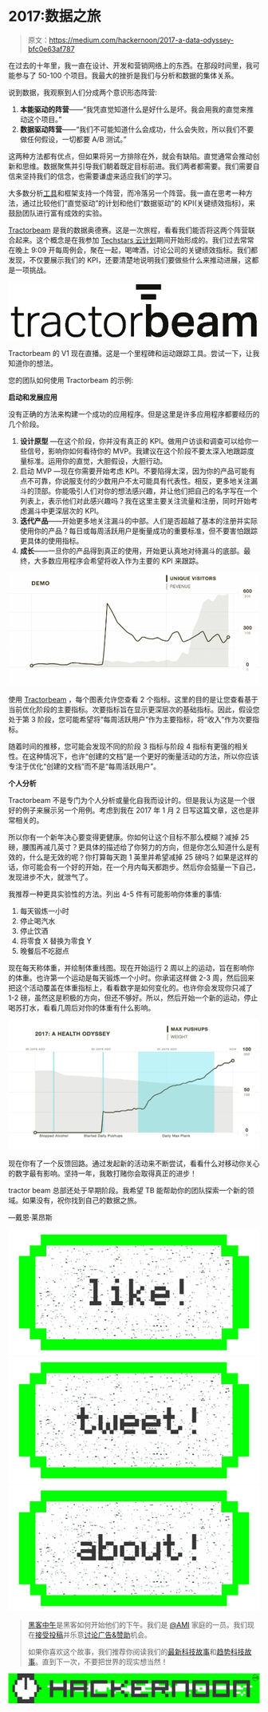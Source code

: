 # 2017:数据之旅

> 原文：<https://medium.com/hackernoon/2017-a-data-odyssey-bfc0e63af787>

在过去的十年里，我一直在设计、开发和营销网络上的东西。在那段时间里，我可能参与了 50-100 个项目。我最大的挫折是我们与分析和数据的集体关系。

说到数据，我观察到人们分成两个意识形态阵营:

1.  **本能驱动的阵营**——“我凭直觉知道什么是好什么是坏。我会用我的直觉来推动这个项目。”
2.  **数据驱动阵营**——“我们不可能知道什么会成功，什么会失败，所以我们不要做任何假设，一切都要 A/B 测试。”

这两种方法都有优点，但如果将另一方排除在外，就会有缺陷。直觉通常会推动创新和思维。数据聚焦并引导我们朝着既定目标前进。我们两者都需要。我们需要自信来坚持我们的信念，也需要谦虚来适应我们的学习。

大多数分析[工具](https://hackernoon.com/tagged/tools)和框架支持一个阵营，而冷落另一个阵营。我一直在思考一种方法，通过比较他们“直觉驱动”的计划和他们“数据驱动”的 KPI(关键绩效指标)，来鼓励团队进行富有成效的实验。

[Tractorbeam](https://www.tractorbeam.io/) 是我的数据奥德赛。这是一次旅程，看看我们能否将这两个阵营联合起来。这个概念是在我参加 [Techstars 云计划](https://hackernoon.com/dane-of-knowtify-goes-to-techstars-a2e17b407e1d#.npfgcx8on)期间开始形成的。我们过去常常在晚上 9:09 开每周例会，聚在一起，喝啤酒，讨论公司的关键绩效指标。我们都发现，不仅要展示我们的 KPI，还要清楚地说明我们要做些什么来推动进展，这都是一项挑战。

![](img/adc51af03ee8c748bb117676f8b89134.png)

Tractorbeam 的 V1 现在直播。这是一个里程碑和运动跟踪工具。尝试一下，让我知道你的想法。

您的团队如何使用 Tractorbeam 的示例:

**启动和发展应用**

没有正确的方法来构建一个成功的应用程序。但是这里是许多应用程序都要经历的几个阶段。

1.  **设计原型** —在这个阶段，你并没有真正的 KPI。做用户访谈和调查可以给你一些信号，影响你如何看待你的 MVP。我建议在这个阶段不要太深入地跟踪度量标准。运用你的直觉，大胆假设，大胆行动。
2.  启动 MVP —现在你需要开始考虑 KPI。不要陷得太深，因为你的产品可能有点不可靠，你说服支付的少数用户不太可能具有代表性。相反，更多地关注漏斗的顶部。你能吸引人们对你的想法感兴趣，并让他们把自己的名字写在一个列表上，表示他们对此感兴趣吗？我在这里主要关注流量和注册，同时开始考虑漏斗中更深层次的 KPI。
3.  **迭代产品**——开始更多地关注漏斗的中部。人们是否超越了基本的注册并实际使用你的产品？每日或每周活跃用户是衡量成功的重要标准，但不要害怕跟踪更具体的使用指标。
4.  **成长**——一旦你的产品得到真正的使用，开始更认真地对待漏斗的底部。最终，大多数应用程序会希望将收入作为主要的 KPI 来跟踪。

![](img/4197843a104667a0c990ce9afd3ae435.png)

使用 [Tractorbeam](https://www.tractorbeam.io/) ，每个图表允许您查看 2 个指标。这里的目的是让您查看基于当前优化阶段的主要指标。次要指标旨在显示更深层次的基础指标。因此，假设您处于第 3 阶段，您可能希望将“每周活跃用户”作为主要指标，将“收入”作为次要指标。

随着时间的推移，您可能会发现不同的阶段 3 指标与阶段 4 指标有更强的相关性。在这种情况下，也许“创建的文档”是一个更好的衡量活动的方法，所以你应该专注于优化“创建的文档”而不是“每周活跃用户”。

**个人分析**

Tractorbeam 不是专门为个人分析或量化自我而设计的。但是我认为这是一个很好的例子来展示另一个用例。考虑到我在 2017 年 1 月 2 日写这篇文章，这也是非常相关的。

所以你有一个新年决心要变得更健康。你如何让这个目标不那么模糊？减掉 25 磅，腰围再减几英寸？更具体的描述给了你努力的方向，但是你怎么知道什么是有效的，什么是无效的呢？你打算每天跑 1 英里并希望减掉 25 磅吗？如果是这样的话，你可能会有一个好的开始，在一个月内每天都跑步。然后你会掂量一下自己，发现进步不大，就泄气了。

我推荐一种更具实验性的方法。列出 4-5 件有可能影响你体重的事情:

1.  每天锻炼一小时
2.  停止喝汽水
3.  停止饮酒
4.  将零食 X 替换为零食 Y
5.  晚餐后不吃甜点

现在每天称体重，并绘制体重线图。现在开始运行 2 周以上的运动，旨在影响你的体重。也许第一个运动是每天锻炼一个小时。你承诺这样做 2-3 周，然后回来把这个活动覆盖在体重指标上，看看数字是如何变化的。也许你会发现你只减了 1-2 磅，虽然这是积极的方向，但还不够好。所以，然后开始一个新的运动，停止喝苏打水，看看几周后对你的体重有什么影响。

![](img/2487cf80efb5d09976469b258ee8dec8.png)

现在你有了一个反馈回路。通过发起新的活动来不断尝试，看看什么对移动你关心的数字最有影响。坚持一年，我敢打赌你会取得真正的进步！

tractor beam 总部还处于早期阶段。我希望 TB 能帮助你的团队探索一个新的领域。如果没有，祝你找到自己的数据之旅。

—戴恩·莱昂斯

[![](img/50ef4044ecd4e250b5d50f368b775d38.png)](http://bit.ly/HackernoonFB)[![](img/979d9a46439d5aebbdcdca574e21dc81.png)](https://goo.gl/k7XYbx)[![](img/2930ba6bd2c12218fdbbf7e02c8746ff.png)](https://goo.gl/4ofytp)

> [黑客中午](http://bit.ly/Hackernoon)是黑客如何开始他们的下午。我们是 [@AMI](http://bit.ly/atAMIatAMI) 家庭的一员。我们现在[接受投稿](http://bit.ly/hackernoonsubmission)并乐意[讨论广告&赞助](mailto:partners@amipublications.com)机会。
> 
> 如果你喜欢这个故事，我们推荐你阅读我们的[最新科技故事](http://bit.ly/hackernoonlatestt)和[趋势科技故事](https://hackernoon.com/trending)。直到下一次，不要把世界的现实想当然！

![](img/be0ca55ba73a573dce11effb2ee80d56.png)